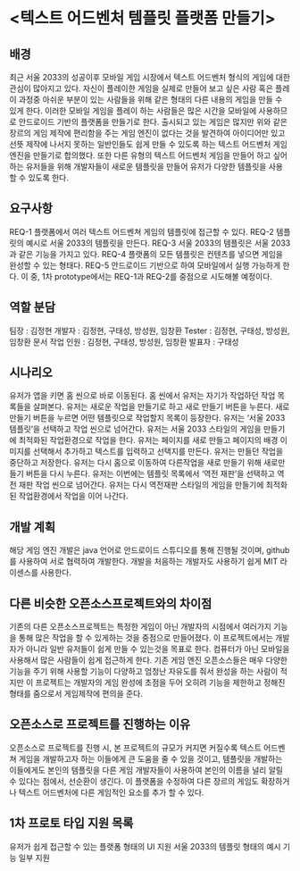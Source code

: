 # <텍스트 어드벤처 템플릿 플랫폼 만들기>
## 배경
최근 서울 2033의 성공이후 모바일 게임 시장에서 텍스트 어드벤처 형식의 게임에 대한 관심이 많아지고 있다.
자신이 플레이한 게임을 실제로 만들어 보고 싶은 사람 혹은 플레이 과정중 아쉬운 부분이 있는 사람들을 위해 같은 형태의 다른 내용의 게임을 만들 수 있게 한다. 
이러한 모바일 게임을 플레이 하는 사람들은 많은 시간을 모바일에 사용하므로 안드로이드 기반의 플랫폼을 만들기로 한다. 
출시되고 있는 게임은 많지만 위와 같은 장르의 게임 제작에 편리함을 주는 게임 엔진이 없다는 것을 발견하여 아이디어만 있고 선뜻 제작에 나서지 못하는 일반인들도 쉽게 만들 수 있도록 하는 텍스트 어드벤처 게임 엔진을 만들기로 합의했다.
 또한 다른 유형의 텍스트 어드벤처 게임을 만들어 하고 싶어하는 유저들을 위해 개발자들이 새로운 템플릿을 만들어 유저가 다양한 템플릿을 사용 할 수 있도록 한다.  


## 요구사항
REQ-1 플랫폼에서 여러 텍스트 어드벤쳐 게임의 템플릿에 접근할 수 있다.
REQ-2 템플릿의 예시로 서울 2033의 템플릿을 만든다.
REQ-3 서울 2033의 템플릿은 서울 2033과 같은 기능을 가지고 있다.
REQ-4 플랫폼의 모든 템플릿은 컨텐츠를 넣으면 게임을 완성할 수 있는 형태다. 
REQ-5 안드로이드 기반으로 하여 모바일에서 실행 가능하게 한다. 
이 중, 1차 prototype에서는 REQ-1과 REQ-2를 중점으로 시도해볼 예정이다.



## 역할 분담
팀장 : 김정현
개발자 : 김정현, 구태성, 방성원, 임창환
Tester : 김정현, 구태성, 방성원, 임창환
문서 작업 인원 : 김정현, 구태성, 방성원, 임창환
발표자  : 구태성




## 시나리오
유저가 앱을 키면 홈 씬으로 바로 이동된다. 홈 씬에서 유저는 자기가 작업하던 작업 목록들을 살펴본다. 유저는 새로운 작업을 만들기로 하고 새로 만들기 버튼을 누른다. 새로 만들기 버튼을 누르면 어떤 템플릿으로 작업할지 목록이 등장한다.
 유저는 ‘서울 2033 템플릿’을 선택하고 작업 씬으로 넘어간다. 유저는 서울 2033 스타일의 게임을 만들기에 최적화된 작업환경으로 작업을 한다. 유저는 페이지를 새로 만들고 페이지의 배경 이미지를 선택해서 추가하고 텍스트를 입력하고 선택지를 만든다. 유저는 만들던 작업을 중단하고 저장한다. 유저는 다시 홈으로 이동하여 다른작업을 새로 만들기 위해 새로만들기 버튼을 다시 누른다. 유저는 이번에는 템플릿 목록에서 ‘역전 재판’을 선택하고 역전 재판 작업 씬으로 넘어간다. 유저는 다시 역전재판 스타일의 게임을 만들기에 최적화된 작업환경에서 작업을 이어 나간다.


## 개발 계획
해당 게임 엔진 개발은 java 언어로 안드로이드 스튜디오를 통해 진행될 것이며, github를 사용하여 서로 협력하여 개발한다. 개발을 처음하는 개발자도 사용하기 쉽게 MIT 라이센스를 사용한다. 



## 다른 비슷한 오픈소스프로젝트와의 차이점
기존의 다른 오픈소스프로젝트는 특정한 게임이 아닌 개발자의 시점에서 여러가지 기능을 통해 많은 작업을 할 수 있게하는 것을 중점으로 만들어졌다. 이 프로젝트에서는 개발자가 아니라 일반 유저들이 쉽게 만들 수 있는것을 목표로 한다.
컴퓨터가 아닌 모바일을 사용해서 많은 사람들이 쉽게 접근하게 한다. 
기존 게임 엔진 오픈소스들은 매우 다양한 기능을 주기 위해 사용할 기능이 다양하고 엄청난 자유도를 줘서 완성을 하는 사람이 적지만 이 프로젝트는 개발자의 게임 완성에 초점을 두어 오히려 기능을 제한하고 정해진 형태를 줌으로서 게임제작에 편의을 준다. 



## 오픈소스로 프로젝트를 진행하는 이유
오픈소스로 프로젝트를 진행 시, 본 프로젝트의 규모가 커지면 커질수록 텍스트 어드벤쳐 게임을 개발하고자 하는 이들에게 큰 도움을 줄 수 있을 것이고, 템플릿을 개발하는 이들에게도 본인의 템플릿을 다른 게임 개발자들이 사용하여 본인의 이름을 널리 알릴 수 있다는 점에서, 선순환이 생긴다. 
이 플랫폼을 수정하여 다른 장르의 게임도 확장하거나 텍스트 어드벤처에 다른 게임적인 요소를 추가 할 수 있다. 


## 1차 프로토 타입 지원 목록
유저가 쉽게 접근할 수 있는 플랫폼 형태의 UI 지원
서울 2033의 템플릿 형태의 예시 기능 일부 지원
